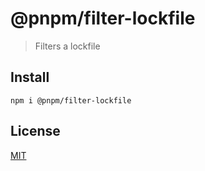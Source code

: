 # @pnpm/filter-lockfile

> Filters a lockfile

## Install

```
npm i @pnpm/filter-lockfile
```

## License

[MIT](LICENSE)
